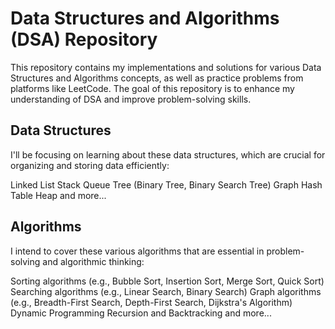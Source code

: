 # Data Structures and Algorithms (DSA) Repository

This repository contains my implementations and solutions for various Data Structures and Algorithms concepts, as well as practice problems from platforms like LeetCode. The goal of this repository is to enhance my understanding of DSA and improve problem-solving skills.

## Data Structures

I'll be focusing on learning about these data structures, which are crucial for organizing and storing data efficiently:

Linked List
Stack
Queue
Tree (Binary Tree, Binary Search Tree)
Graph
Hash Table
Heap
and more...

## Algorithms

I intend to cover these various algorithms that are essential in problem-solving and algorithmic thinking:

Sorting algorithms (e.g., Bubble Sort, Insertion Sort, Merge Sort, Quick Sort)
Searching algorithms (e.g., Linear Search, Binary Search)
Graph algorithms (e.g., Breadth-First Search, Depth-First Search, Dijkstra's Algorithm)
Dynamic Programming
Recursion and Backtracking
and more...

